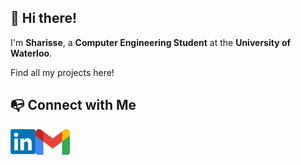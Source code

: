 ## 👋 Hi there!

I'm **Sharisse**, a **Computer Engineering Student** at the **University of Waterloo**.

Find all my projects here!
<br/>

## 📭 Connect with Me 
<div align="center"><a href="https://www.linkedin.com/in/sharisseji"><img align="left" src="https://raw.githubusercontent.com/sharisseji/sharisseji/main/linkedin_logo.png" alt="Sharisse Ji | LinkedIn" width="40px"/></a></div>

<a href="mailto:sharisse.wang.ji@gmail.com"><img align="left" src="https://raw.githubusercontent.com/sharisseji/sharisseji/main/gmail_logo.png" alt="Sharisse Ji | Gmail" width="55px"/></a>
<!---
sharisseji/sharisseji is a ✨ special ✨ repository because its `README.md` (this file) appears on your GitHub profile.
You can click the Preview link to take a look at your changes.
--->
